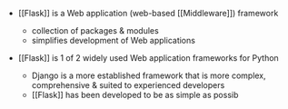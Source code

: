 - [[Flask]] is a Web application (web-based [[Middleware]]) framework
	- collection of packages & modules
	- simplifies development of Web applications

- [[Flask]] is 1 of 2 widely used Web application frameworks for Python
	- Django is a more established framework that is more complex, comprehensive & suited to experienced developers
	- [[Flask]] has been developed to be as simple as possib